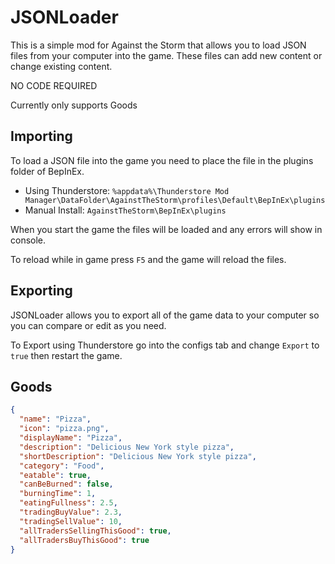 # JSONLoader

This is a simple mod for Against the Storm that allows you to load JSON files from your computer into the game.
These files can add new content or change existing content.

NO CODE REQUIRED

Currently only supports Goods


## Importing

To load a JSON file into the game you need to place the file in the plugins folder of BepInEx. 
- Using Thunderstore: `%appdata%\Thunderstore Mod Manager\DataFolder\AgainstTheStorm\profiles\Default\BepInEx\plugins`
- Manual Install: `AgainstTheStorm\BepInEx\plugins`

When you start the game the files will be loaded and any errors will show in console.

To reload while in game press `F5` and the game will reload the files.


## Exporting

JSONLoader allows you to export all of the game data to your computer so you can compare or edit as you need.

To Export using Thunderstore go into the configs tab and change `Export` to `true` then restart the game.


## Goods

```json
{
  "name": "Pizza",
  "icon": "pizza.png",
  "displayName": "Pizza",
  "description": "Delicious New York style pizza",
  "shortDescription": "Delicious New York style pizza",
  "category": "Food",
  "eatable": true,
  "canBeBurned": false,
  "burningTime": 1,
  "eatingFullness": 2.5,
  "tradingBuyValue": 2.3,
  "tradingSellValue": 10,
  "allTradersSellingThisGood": true,
  "allTradersBuyThisGood": true
}
```